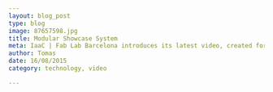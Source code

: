 ```yaml
---
layout: blog_post
type: blog
image: 87657598.jpg
title: Modular Showcase System
meta: IaaC | Fab Lab Barcelona introduces its latest video, created for Beyond Building Barcelona 2015 faire: A History of Architecture. The video narrates the history of technology applied to human housing, from the origins to the (possible) future.
author: Tomas
date: 16/08/2015
category: technology, video

---
```

